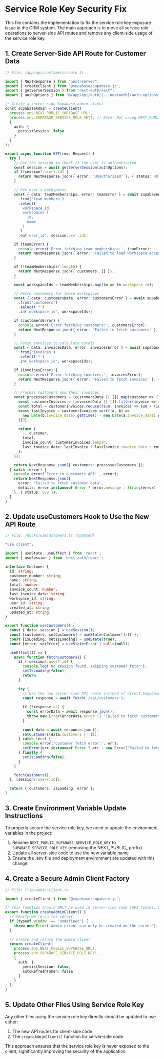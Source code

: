 # Service Role Key Security Fix

This file contains the implementation to fix the service role key exposure issue in the CRM system. The main approach is to move all service role operations to server-side API routes and remove any client-side usage of the service role key.

## 1. Create Server-Side API Route for Customer Data

```typescript
// File: /app/api/customers/route.ts

import { NextResponse } from "next/server";
import { createClient } from '@supabase/supabase-js';
import { getServerSession } from "next-auth/next";
import { authOptions } from "@/app/api/auth/[...nextauth]/auth-options";

// Create a server-side Supabase admin client
const supabaseAdmin = createClient(
  process.env.NEXT_PUBLIC_SUPABASE_URL!,
  process.env.SUPABASE_SERVICE_ROLE_KEY!, // Note: Not using NEXT_PUBLIC_ prefix
  {
    auth: {
      persistSession: false
    }
  }
);

export async function GET(req: Request) {
  try {
    // Get the session to check if the user is authenticated
    const session = await getServerSession(authOptions);
    if (!session?.user?.id) {
      return NextResponse.json({ error: 'Unauthorized' }, { status: 401 });
    }

    // Get user's workspaces
    const { data: teamMemberships, error: teamError } = await supabaseAdmin
      .from('team_members')
      .select(`
        workspace_id,
        workspaces (
          id,
          name
        )
      `)
      .eq('user_id', session.user.id);

    if (teamError) {
      console.error('Error fetching team memberships:', teamError);
      return NextResponse.json({ error: 'Failed to load workspace access' }, { status: 500 });
    }

    if (!teamMemberships?.length) {
      return NextResponse.json({ customers: [] });
    }

    const workspaceIds = teamMemberships.map(tm => tm.workspace_id);

    // Fetch customers for these workspaces
    const { data: customersData, error: customersError } = await supabaseAdmin
      .from('customers')
      .select('*')
      .in('workspace_id', workspaceIds);

    if (customersError) {
      console.error('Error fetching customers:', customersError);
      return NextResponse.json({ error: 'Failed to fetch customers' }, { status: 500 });
    }

    // Fetch invoices to calculate totals
    const { data: invoicesData, error: invoicesError } = await supabaseAdmin
      .from('invoices')
      .select('*')
      .in('workspace_id', workspaceIds);

    if (invoicesError) {
      console.error('Error fetching invoices:', invoicesError);
      return NextResponse.json({ error: 'Failed to fetch invoices' }, { status: 500 });
    }

    // Process customers and their invoices
    const processedCustomers = (customersData || []).map(customer => {
      const customerInvoices = (invoicesData || []).filter(invoice => invoice.customer_id === customer.id);
      const total = customerInvoices.reduce((sum, invoice) => sum + (invoice.total || 0), 0);
      const lastInvoice = customerInvoices.sort((a, b) => 
        new Date(b.invoice_date).getTime() - new Date(a.invoice_date).getTime()
      )[0];

      return {
        ...customer,
        total,
        invoice_count: customerInvoices.length,
        last_invoice_date: lastInvoice ? lastInvoice.invoice_date : customer.created_at,
      };
    });

    return NextResponse.json({ customers: processedCustomers });
  } catch (error) {
    console.error('Error in customers API:', error);
    return NextResponse.json({ 
      error: 'Failed to fetch customer data', 
      details: error instanceof Error ? error.message : String(error) 
    }, { status: 500 });
  }
}
```

## 2. Update useCustomers Hook to Use the New API Route

```typescript
// File: /hooks/useCustomers.ts (Updated)

"use client";

import { useState, useEffect } from 'react';
import { useSession } from 'next-auth/react';

interface Customer {
  id: string;
  customer_number: string;
  name: string;
  total: number;
  invoice_count: number;
  last_invoice_date: string;
  workspace_id: string;
  user_id: string;
  created_at: string;
  updated_at: string;
}

export function useCustomers() {
  const { data: session } = useSession();
  const [customers, setCustomers] = useState<Customer[]>([]);
  const [isLoading, setIsLoading] = useState(true);
  const [error, setError] = useState<Error | null>(null);

  useEffect(() => {
    async function fetchCustomers() {
      if (!session?.user?.id) {
        console.log('No session found, skipping customer fetch');
        setIsLoading(false);
        return;
      }

      try {
        // Use the new server-side API route instead of direct Supabase admin access
        const response = await fetch('/api/customers');
        
        if (!response.ok) {
          const errorData = await response.json();
          throw new Error(errorData.error || 'Failed to fetch customers');
        }
        
        const data = await response.json();
        setCustomers(data.customers || []);
      } catch (err) {
        console.error('Customer fetch error:', err);
        setError(err instanceof Error ? err : new Error('Failed to fetch customers'));
      } finally {
        setIsLoading(false);
      }
    }

    fetchCustomers();
  }, [session?.user?.id]);

  return { customers, isLoading, error };
}
```

## 3. Create Environment Variable Update Instructions

To properly secure the service role key, we need to update the environment variables in the project:

1. Rename `NEXT_PUBLIC_SUPABASE_SERVICE_ROLE_KEY` to `SUPABASE_SERVICE_ROLE_KEY` (removing the NEXT_PUBLIC_ prefix)
2. Update all server-side code to use the new variable name
3. Ensure the .env file and deployment environment are updated with this change

## 4. Create a Secure Admin Client Factory

```typescript
// File: /lib/admin-client.ts

import { createClient } from '@supabase/supabase-js';

// This function should ONLY be used in server-side code (API routes, Server Components, etc.)
export function createAdminClient() {
  // Verify we're on the server
  if (typeof window !== 'undefined') {
    throw new Error('Admin client can only be created on the server');
  }
  
  // Create and return the admin client
  return createClient(
    process.env.NEXT_PUBLIC_SUPABASE_URL!,
    process.env.SUPABASE_SERVICE_ROLE_KEY!,
    {
      auth: {
        persistSession: false,
        autoRefreshToken: false
      }
    }
  );
}
```

## 5. Update Other Files Using Service Role Key

Any other files using the service role key directly should be updated to use either:
1. The new API routes for client-side code
2. The `createAdminClient()` function for server-side code

This approach ensures that the service role key is never exposed to the client, significantly improving the security of the application.
